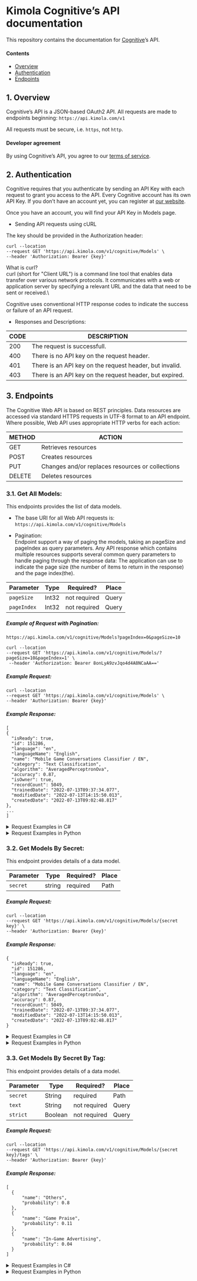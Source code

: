# Kimola Cognitive’s API documentation

  This repository contains the documentation for [Cognitive](https://cognitive.kimola.com)’s API.

  #### Contents

  - [Overview](#1-overview)
  - [Authentication](#2-authentication)
  - [Endpoints](#3-endpoints)

## 1. Overview

  Cognitive’s API is a JSON-based OAuth2 API. All requests are made to endpoints beginning:
  `https://api.kimola.com/v1`

  All requests must be secure, i.e. `https`, not `http`.

  #### Developer agreement

  By using Cognitive’s API, you agree to our [terms of service](https://kimola.com/terms-of-service).


## 2. Authentication

  Cognitive requires that you authenticate by sending an API Key with each request to grant you access to the API.
  Every Cognitive account has its own API Key. If you don’t have an account yet, you can register at [our website](https://kimola.com/cognitive).

  Once you have an account, you will find your API Key in Models page.

  - Sending API requests using cURL

  The key should be provided in the Authorization header:

  ```
  curl --location 
  --request GET 'https://api.kimola.com/v1/cognitive/Models' \
  --header 'Authorization: Bearer {key}'
  ```
  What is curl?\
  curl (short for "Client URL") is a command line tool that enables data transfer over various network protocols. It communicates with a web or       application server by specifying a relevant URL and the data that need to be sent or received.\

  Cognitive uses conventional HTTP response codes to indicate the success or failure of an API request.

  *  Responses and Descriptions:

 |   CODE           |  DESCRIPTION                                                    |
 | -----------------|-----------------------------------------------------------------|
 |   200            |	The request is successfull.                                     |
 |   400            |	There is no API key on the request header.                      |
 |   401            |	There is an API key on the request header, but invalid.         |
 |   403            |	There is an API key on the request header, but expired.         |

## 3. Endpoints 

  The Cognitive Web API is based on REST principles.
  Data resources are accessed via standard HTTPS requests in UTF-8 format to an API endpoint. Where possible, Web API uses appropriate HTTP verbs for each action:

  |   METHOD         |  ACTION                                                      |
  |------------------|--------------------------------------------------------------|
  |   GET            |	Retrieves resources                                         |
  |   POST           |	Creates resources                                           |
  |   PUT            |	Changes and/or replaces resources or collections            |
  |   DELETE         |	Deletes resources                                           |

### 3.1. Get All Models: 
  
  This endpoints provides the list of data models.
  - The base URI for all Web API requests is: `https://api.kimola.com/v1/cognitive/Models`
  * Pagination:\
    Endpoint support a way of paging the models, taking an pageSize and pageIndex as query parameters. 
    Any API response which contains multiple resources supports several common query parameters to handle paging through the response data:
    The application can use to indicate the page size (the number of items to return in the response) and the page index(the).
  
   | Parameter       | Type     | Required?            |              Place                              |
   | -------------   |----------|----------------------|-------------------------------------------------|
   | `pageSize`      | Int32    | not required         |               Query                             |
   | `pageIndex`     | Int32    | not required         |               Query                             |
   
    
  ##### Example of Request with Pagination:
   `https://api.kimola.com/v1/cognitive/Models?pageIndex=0&pageSize=10 `
   
   ```
   curl --location 
   --request GET 'https://api.kimola.com/v1/cognitive/Models/?pageSize=10&pageIndex=1' \
    --header 'Authorization: Bearer 8onLyA9zvJqo4d4A8NCaAA=='
   ```
   
  ##### Example Request:
  ```
  curl --location 
  --request GET 'https://api.kimola.com/v1/cognitive/Models' \
  --header 'Authorization: Bearer {key}'
  ```
  
   ##### Example Response:
  ```
  [
  {
    "isReady": true,
    "id": 151286,
    "language": "en",
    "languageName": "English",
    "name": "Mobile Game Conversations Classifier / EN",
    "category": "Text Classification",
    "algorithm": "AveragedPerceptronOva",
    "accuracy": 0.87,
    "isOwner": true,
    "recordCount": 5049,
    "trainedDate": "2022-07-13T09:37:34.077",
    "modifiedDate": "2022-07-13T14:15:50.013",
    "createdDate": "2022-07-13T09:02:48.817"
  },
  ...
  ]
  ```

  <details><summary>Request Examples in C#</summary>
  
  ```
  var client = new RestClient("https://api.kimola.com/v1/cognitive/Models");
  client.Timeout = -1;
  var request = new RestRequest(Method.GET);
  request.AddHeader("Authorization", "Bearer {key}");
  IRestResponse response = client.Execute(request);
  Console.WriteLine(response.Content);
  ```
  </details>
  
  <details><summary>Request Examples in Python</summary>
  
  ```
    import requests

    url = "https://api.kimola.com/v1/cognitive/Models"

    payload={}
    headers = {
      'Authorization': 'Bearer {key}'
    }

    response = requests.request("GET", url, headers=headers, data=payload)

    print(response.text)
  
  ```
  </details>

  
 ### 3.2. Get Models By Secret: 
 
  This endpoint provides details of a data model.
  
  
| Parameter       | Type     | Required?            | Place                                           |
| -------------   |----------|----------------------|-------------------------------------------------|
| `secret`        | string   |  required            | Path                                            |
  
  ##### Example Request:
  ```
  curl --location 
  --request GET 'https://api.kimola.com/v1/cognitive/Models/{secret key}' \
  --header 'Authorization: Bearer {key}'
  ```
  
   ##### Example Response:
  ```
  {
    "isReady": true,
    "id": 151286,
    "language": "en",
    "languageName": "English",
    "name": "Mobile Game Conversations Classifier / EN",
    "category": "Text Classification",
    "algorithm": "AveragedPerceptronOva",
    "accuracy": 0.87,
    "recordCount": 5049,
    "trainedDate": "2022-07-13T09:37:34.077",
    "modifiedDate": "2022-07-13T14:15:50.013",
    "createdDate": "2022-07-13T09:02:48.817"
  }
  ```

  <details><summary>Request Examples in C#</summary>
  
  ```
  var client = new RestClient("https://api.kimola.com/v1/cognitive/Models/{secret key}");
  client.Timeout = -1;
  var request = new RestRequest(Method.GET);
  request.AddHeader("Authorization", "Bearer {key}");
  IRestResponse response = client.Execute(request);
  Console.WriteLine(response.Content);
  ```
  </details>
  
  <details><summary>Request Examples in Python</summary>
  
  ```
    import requests

    url = "https://api.kimola.com/v1/cognitive/Models/{secret key}"

    payload={}
    headers = {
      'Authorization': 'Bearer {key}'
    }

    response = requests.request("GET", url, headers=headers, data=payload)

    print(response.text)
  
  ```
  </details>

 ### 3.3. Get Models By Secret By Tag: 
 
  This endpoint provides details of a data model.
  

  
| Parameter       | Type     | Required?            | Place                                           |
| -------------   |----------|----------------------|-------------------------------------------------|
| `secret`        | String   | required             | Path                                            |
| `text`          | String   | not required         | Query                                           |
| `strict`        | Boolean  | not required         | Query                                           |

  
  ##### Example Request:
  
  ```
  curl --location 
  --request GET 'https://api.kimola.com/v1/cognitive/Models/{secret key}/tags' \
  --header 'Authorization: Bearer {key}'
  ```
  
   ##### Example Response:
   
  ```
  [
    {
        "name": "Others",
        "probability": 0.8
    },
    {
        "name": "Game Praise",
        "probability": 0.11
    },
    {
        "name": "In-Game Advertising",
        "probability": 0.04
    }
  ]
  ```
  <details><summary>Request Examples in C#</summary>
  
  ```
    var client = new RestClient("https://api.kimola.com/v1/cognitive/Models/{secret key}/tags");
    client.Timeout = -1;
    var request = new RestRequest(Method.GET);
    request.AddHeader("Authorization", "Bearer {key}");
    IRestResponse response = client.Execute(request);
    Console.WriteLine(response.Content);
  ```
  </details>
  
  <details><summary>Request Examples in Python</summary>
  
  ```
    import requests

    url = "https://api.kimola.com/v1/cognitive/Models/kkGN6AfxjuR0xSfyMTPSlg%3D%3D/tags"

    payload={}
    headers = {
      'Authorization': 'Bearer 8onLyA9zvJqo4d4A8NCaAA=='
    }

    response = requests.request("GET", url, headers=headers, data=payload)

    print(response.text)

  ```
  </details>
